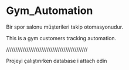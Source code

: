 # Gym_Automation
 Bir spor salonu müşterileri takip otomasyonudur.

This is a gym customers tracking automation.

////////////////////////////////////////////

Projeyi çalıştırırken database i attach edin
